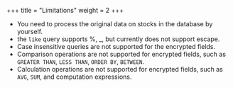 +++
title = "Limitations"
weight = 2
+++

- You need to process the original data on stocks in the database by yourself.
- the `like` query supports %, _, but currently does not support escape.
- Case insensitive queries are not supported for the encrypted fields.
- Comparison operations are not supported for encrypted fields, such as `GREATER THAN`, `LESS THAN`, `ORDER BY`, `BETWEEN`.
- Calculation operations are not supported for encrypted fields, such as `AVG`, `SUM`, and computation expressions.

